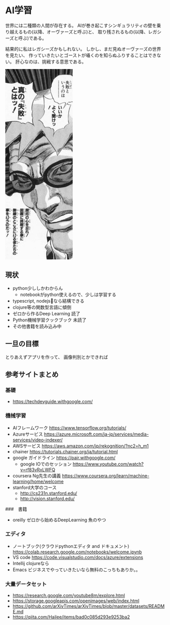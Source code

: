 # AI学習

世界には二種類の人間が存在する。
AIが巻き起こすシンギュラリティの壁を乗り越えるもの(以降、オーヴァーズと呼ぶ)と、
取り残されるもの(以降、レガシーズと呼ぶ)である。

結果的に私はレガシーズかもしれない。
しかし、まだ見ぬオーヴァーズの世界を見たい、
作っていきたいとゴーストが囁くのを知らぬふりすることはできない。
肝心なのは、挑戦する意思である。

![steel](docs/images/steel.jpg)

## 現状

- python少ししかわからん
  - notebookがpython使えるので、少しは学習する
- typescript, nodejsなら結構できる
- clojure等の関数型言語に傾倒
- ゼロから作るDeep Learning 読了
- Python機械学習クックブック 未読了
- その他書籍を読み込み中

## 一旦の目標

とりあえずアプリを作って、
画像判別とかできれば

## 参考サイトまとめ
### 基礎
- https://techdevguide.withgoogle.com/

### 機械学習

- AIフレームワーク https://www.tensorflow.org/tutorials/
- Azureサービス https://azure.microsoft.com/ja-jp/services/media-services/video-indexer/
- AWSサービス https://aws.amazon.com/jp/rekognition/?nc2=h_m1
- chainer https://tutorials.chainer.org/ja/tutorial.html
- google ガイドライン https://pair.withgoogle.com/
  - google IOでのセッション https://www.youtube.com/watch?v=rf83vRxLWFQ
- coursera Ng先生の講義 https://www.coursera.org/learn/machine-learning/home/welcome
- stanford大学のコース
  - http://cs231n.stanford.edu/
  - http://vision.stanford.edu/

###　書籍

- oreilly ゼロから始めるDeepLearning 魚のやつ

### エディタ
- ノートブック(クラウドpythonエディタ and ドキュメント) https://colab.research.google.com/notebooks/welcome.ipynb
- VS code https://code.visualstudio.com/docs/azure/extensions
- Intellij clojureなら
- Emacs ビジネスでやっていきたいなら無料のこっちもありか。。

### 大量データセット

- https://research.google.com/youtube8m/explore.html
- https://storage.googleapis.com/openimages/web/index.html
- https://github.com/arXivTimes/arXivTimes/blob/master/datasets/README.md
- https://qiita.com/Hailee/items/bad0c085d293e9253ba2
